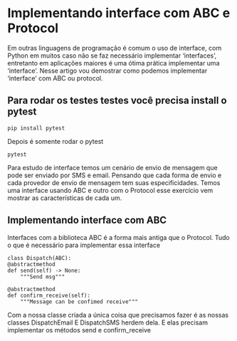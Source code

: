 # Implementando interface com ABC e Protocol
Em outras linguagens de programação é comum o uso de interface, com Python em muitos caso não se faz necessário implementar
‘interfaces’, entretanto em aplicações maiores é uma ótima prática implementar uma ‘interface’. 
Nesse artigo vou demostrar como podemos implementar ‘interface’ com ABC ou protocol.

## Para rodar os testes testes você precisa install o pytest

    pip install pytest

Depois é somente rodar o pytest

    pytest
Para estudo de interface temos um cenário de envio de mensagem que pode 
ser enviado por SMS e email. Pensando que cada forma de envio e cada provedor
de envio de mensagem tem suas especificidades. Temos uma interface usando ABC e outro com o Protocol
esse exercício vem mostrar as características de cada um.

## Implementando interface com ABC
Interfaces com a biblioteca ABC é a forma mais antiga que o Protocol. Tudo o que é necessário para implementar 
essa interface


    class Dispatch(ABC):
    @abstractmethod
    def send(self) -> None:
        """Send msg"""

    @abstractmethod
    def confirm_receive(self):
        """Message can be confimed receive"""


Com a nossa classe criada a única coisa que precisamos fazer é as nossas classes DispatchEmail E DispatchSMS herdem 
dela. E elas precisam implementar os métodos send e confirm_receive